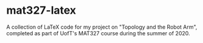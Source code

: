 # mat327-latex
A collection of LaTeX code for my project on "Topology and the Robot Arm", completed as part of UofT's MAT327 course during the summer of 2020.

